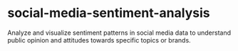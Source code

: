 # social-media-sentiment-analysis

Analyze and visualize sentiment patterns in social media data to understand public opinion and attitudes towards specific topics or brands.
